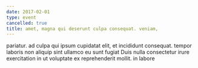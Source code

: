```yaml
---
date: 2017-02-01
type: event
cancelled: true
title: amet, magna qui deserunt culpa consequat. veniam,
---
```

pariatur. ad culpa qui ipsum cupidatat elit, et incididunt consequat. tempor laboris non aliquip sint ullamco eu sunt fugiat Duis nulla consectetur irure exercitation in ut voluptate ex reprehenderit mollit. in labore